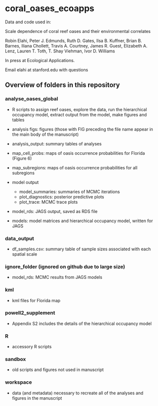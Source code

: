 # coral_oases_ecoapps

Data and code used in:

Scale dependence of coral reef oases and their environmental correlates

Robin Elahi, Peter J. Edmunds, Ruth D. Gates, Ilsa B. Kuffner, Brian B. Barnes, Iliana Chollett, Travis A. Courtney, James R. Guest, Elizabeth A. Lenz, Lauren T. Toth, T. Shay Viehman, Ivor D. Williams

In press at Ecological Applications. 

Email elahi at stanford.edu with questions

## Overview of folders in this repository

### analyse_oases_global

  - R scripts to assign reef oases, explore the data, run the hierarchical occupancy model, extract output from the model, make figures and tables
  
  - analysis figs: figures (those with FIG preceding the file name appear in the main body of the manuscript)
    
  - analysis_output: summary tables of analyses
  
  - map_cell_probs: maps of oasis occurrence probabilities for Florida (Figure 6)
    
  - map_subregions: maps of oasis occurrence probabilities for all subregions
  
  - model output
    - model_summaries: summaries of MCMC iterations
    - plot_diagnostics: posterior predictive plots
    - plot_trace: MCMC trace plots
    
  - model_rds: JAGS output, saved as RDS file
  
  - models: model matrices and hierarchical occupancy model, written for JAGS

### data_output

  - df_samples.csv: summary table of sample sizes associated with each spatial scale

### ignore_folder (ignored on github due to large size)

  - model_rds: MCMC results from JAGS models 
  
### kml

  - kml files for Florida map

### powell2_supplement

 - Appendix S2 includes the details of the hierarchical occupancy model
 
### R

  - accessory R scripts 
  
### sandbox

  - old scripts and figures not used in manuscript
  
### workspace

  - data (and metadata) necessary to recreate all of the analyses and figures in the manuscript
